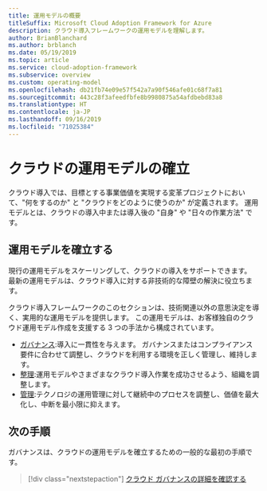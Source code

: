 ```yaml
---
title: 運用モデルの概要
titleSuffix: Microsoft Cloud Adoption Framework for Azure
description: クラウド導入フレームワークの運用モデルを理解します。
author: BrianBlanchard
ms.author: brblanch
ms.date: 05/19/2019
ms.topic: article
ms.service: cloud-adoption-framework
ms.subservice: overview
ms.custom: operating-model
ms.openlocfilehash: db21fb74e09e57f542a7a90f546afe01c68f7a81
ms.sourcegitcommit: 443c28f3afeedfbfe8b9980875a54afdbebd83a8
ms.translationtype: HT
ms.contentlocale: ja-JP
ms.lasthandoff: 09/16/2019
ms.locfileid: "71025384"
---
```

# <a name="establish-an-operating-model-for-the-cloud"></a>クラウドの運用モデルの確立

クラウド導入では、目標とする事業価値を実現する変革プロジェクトにおいて、"何をするのか" と "クラウドをどのように使うのか" が定義されます。 運用モデルとは、クラウドの導入中または導入後の "自身" や "日々の作業方法" です。

## <a name="establish-your-operating-model"></a>運用モデルを確立する

現行の運用モデルをスケーリングして、クラウドの導入をサポートできます。 最新の運用モデルは、クラウド導入に対する非技術的な障壁の解決に役立ちます。

クラウド導入フレームワークのこのセクションは、技術関連以外の意思決定を導く、実用的な運用モデルを提供します。 この運用モデルは、お客様独自のクラウド運用モデル作成を支援する 3 つの手法から構成されています。

- [ガバナンス](../govern/index.md):導入に一貫性を与えます。 ガバナンスまたはコンプライアンス要件に合わせて調整し、クラウドを利用する環境を正しく管理し、維持します。
- [整理](../organize/index.md):運用モデルやさまざまなクラウド導入作業を成功させるよう、組織を調整します。
- [管理](../manage/index.md):テクノロジの運用管理に対して継続中のプロセスを調整し、価値を最大化し、中断を最小限に抑えます。

## <a name="next-steps"></a>次の手順

ガバナンスは、クラウドの運用モデルを確立するための一般的な最初の手順です。

> [!div class="nextstepaction"]
> [クラウド ガバナンスの詳細を確認する](../govern/index.md)
